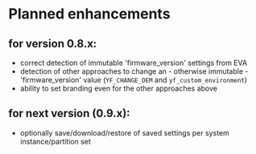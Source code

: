 # Planned enhancements

## for version 0.8.x:

- correct detection of immutable 'firmware_version' settings from EVA
- detection of other approaches to change an - otherwise immutable - 'firmware_version' value (`YF_CHANGE_OEM` and `yf_custom_environment`)
- ability to set branding even for the other approaches above

## for next version (0.9.x):

- optionally save/download/restore of saved settings per system instance/partition set
